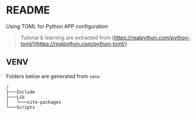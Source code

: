 # README

Using TOML for Python APP configuration

> Tutorial & learning are extracted from [https://realpython.com/python-toml/](https://realpython.com/python-toml/)

## VENV

Folders below are generated from `venv`

```PWSH
/
├───Include
├───Lib
│   └───site-packages
└───Scripts
```


